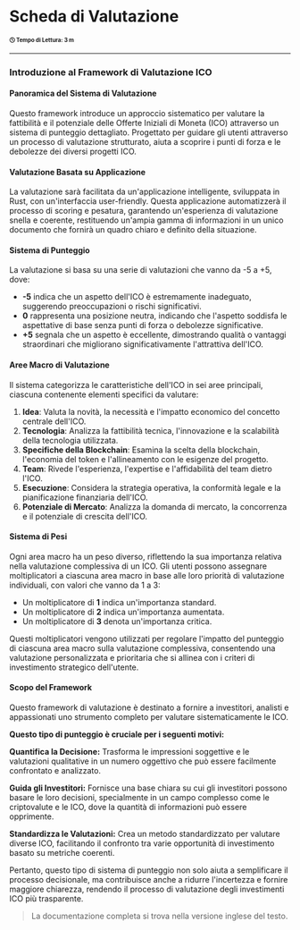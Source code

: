 # **Scheda di Valutazione**

<div style="font-size: 70%"><b>&#x1F553; Tempo di Lettura: 3 m</b></div>

---

### Introduzione al Framework di Valutazione ICO

#### **Panoramica del Sistema di Valutazione**

Questo framework introduce un approccio sistematico per valutare la fattibilità e il potenziale delle Offerte Iniziali di Moneta (ICO) attraverso un sistema di punteggio dettagliato. Progettato per guidare gli utenti attraverso un processo di valutazione strutturato, aiuta a scoprire i punti di forza e le debolezze dei diversi progetti ICO.

#### **Valutazione Basata su Applicazione**

La valutazione sarà facilitata da un'applicazione intelligente, sviluppata in Rust, con un'interfaccia user-friendly. Questa applicazione automatizzerà il processo di scoring e pesatura, garantendo un'esperienza di valutazione snella e coerente, restituendo un'ampia gamma di informazioni in un unico documento che fornirà un quadro chiaro e definito della situazione.

#### **Sistema di Punteggio**

La valutazione si basa su una serie di valutazioni che vanno da -5 a +5, dove:

- **-5** indica che un aspetto dell'ICO è estremamente inadeguato, suggerendo preoccupazioni o rischi significativi.
- **0** rappresenta una posizione neutra, indicando che l'aspetto soddisfa le aspettative di base senza punti di forza o debolezze significative.
- **+5** segnala che un aspetto è eccellente, dimostrando qualità o vantaggi straordinari che migliorano significativamente l'attrattiva dell'ICO.

#### **Aree Macro di Valutazione**

Il sistema categorizza le caratteristiche dell'ICO in sei aree principali, ciascuna contenente elementi specifici da valutare:

1. **Idea**: Valuta la novità, la necessità e l'impatto economico del concetto centrale dell'ICO.
2. **Tecnologia**: Analizza la fattibilità tecnica, l'innovazione e la scalabilità della tecnologia utilizzata.
3. **Specifiche della Blockchain**: Esamina la scelta della blockchain, l'economia del token e l'allineamento con le esigenze del progetto.
4. **Team**: Rivede l'esperienza, l'expertise e l'affidabilità del team dietro l'ICO.
5. **Esecuzione**: Considera la strategia operativa, la conformità legale e la pianificazione finanziaria dell'ICO.
6. **Potenziale di Mercato**: Analizza la domanda di mercato, la concorrenza e il potenziale di crescita dell'ICO.

#### **Sistema di Pesi**

Ogni area macro ha un peso diverso, riflettendo la sua importanza relativa nella valutazione complessiva di un ICO. Gli utenti possono assegnare moltiplicatori a ciascuna area macro in base alle loro priorità di valutazione individuali, con valori che vanno da 1 a 3:

- Un moltiplicatore di **1** indica un'importanza standard.
- Un moltiplicatore di **2** indica un'importanza aumentata.
- Un moltiplicatore di **3** denota un'importanza critica.

Questi moltiplicatori vengono utilizzati per regolare l'impatto del punteggio di ciascuna area macro sulla valutazione complessiva, consentendo una valutazione personalizzata e prioritaria che si allinea con i criteri di investimento strategico dell'utente.

#### **Scopo del Framework**

Questo framework di valutazione è destinato a fornire a investitori, analisti e appassionati uno strumento completo per valutare sistematicamente le ICO.

**Questo tipo di punteggio è cruciale per i seguenti motivi:**

**Quantifica la Decisione:** Trasforma le impressioni soggettive e le valutazioni qualitative in un numero oggettivo che può essere facilmente confrontato e analizzato.

**Guida gli Investitori:** Fornisce una base chiara su cui gli investitori possono basare le loro decisioni, specialmente in un campo complesso come le criptovalute e le ICO, dove la quantità di informazioni può essere opprimente.

**Standardizza le Valutazioni:** Crea un metodo standardizzato per valutare diverse ICO, facilitando il confronto tra varie opportunità di investimento basato su metriche coerenti.

Pertanto, questo tipo di sistema di punteggio non solo aiuta a semplificare il processo decisionale, ma contribuisce anche a ridurre l'incertezza e fornire maggiore chiarezza, rendendo il processo di valutazione degli investimenti ICO più trasparente.


>La documentazione completa si trova nella versione inglese del testo.